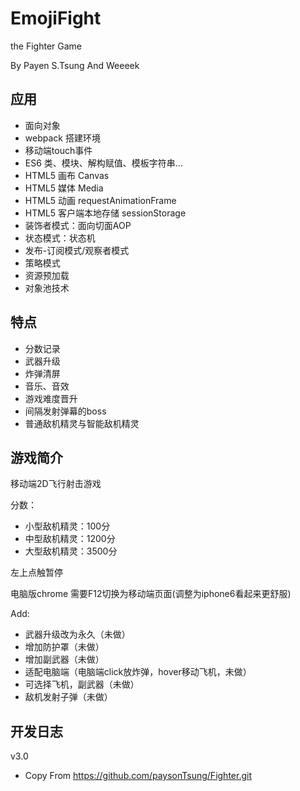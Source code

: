 # EmojiFight

the Fighter Game

By Payen S.Tsung And Weeeek

## 应用

 - 面向对象
 - webpack 搭建环境
 - 移动端touch事件
 - ES6 类、模块、解构赋值、模板字符串...
 - HTML5 画布 Canvas
 - HTML5 媒体 Media
 - HTML5 动画 requestAnimationFrame
 - HTML5 客户端本地存储 sessionStorage
 - 装饰者模式：面向切面AOP
 - 状态模式：状态机
 - 发布-订阅模式/观察者模式
 - 策略模式
 - 资源预加载
 - 对象池技术

## 特点

 - 分数记录
 - 武器升级
 - 炸弹清屏
 - 音乐、音效
 - 游戏难度晋升 
 - 间隔发射弹幕的boss
 - 普通敌机精灵与智能敌机精灵

 
## 游戏简介
 
 移动端2D飞行射击游戏

 分数：

 - 小型敌机精灵：100分
 - 中型敌机精灵：1200分
 - 大型敌机精灵：3500分
 
 左上点触暂停

 电脑版chrome 需要F12切换为移动端页面(调整为iphone6看起来更舒服)

Add:

 - 武器升级改为永久（未做）
 - 增加防护罩（未做）
 - 增加副武器（未做）
 - 适配电脑端（电脑端click放炸弹，hover移动飞机，未做）
 - 可选择飞机，副武器（未做）
 - 敌机发射子弹（未做）

## 开发日志

v3.0

 - Copy From https://github.com/paysonTsung/Fighter.git